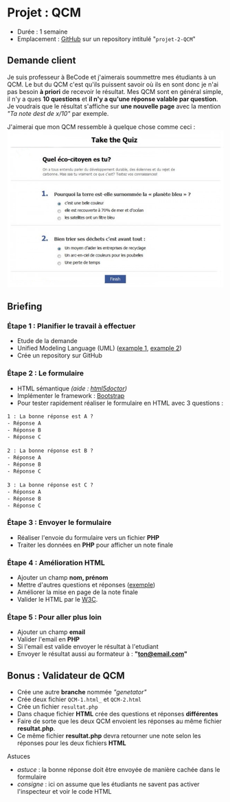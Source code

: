 # Projet : QCM
- Durée : 1 semaine
- Emplacement : [GitHub](https://github.com/) sur un repository intitulé "`projet-2-QCM`"

## Demande client
Je suis professeur à BeCode et j'aimerais soummettre mes étudiants à un QCM.
Le but du QCM c'est qu'ils puissent savoir où ils en sont donc je n'ai pas besoin 
**à priori** de recevoir le résultat. 
Mes QCM sont en général simple, il n'y a ques **10 questions** et **il n'y a qu'une réponse valable par question**.
Je voudrais que le résultat s'affiche sur **une nouvelle page** avec la mention _"Ta note dest de x/10"_ par exemple. 

J'aimerai que mon QCM ressemble à quelque chose comme ceci : ![Image exemple qcm](qcm.png)


## Briefing

### Étape 1 : Planifier le travail à effectuer
- Etude de la demande
- Unified Modeling Language (UML) ([example 1](http://astah.net/features/uml-features/uml-features-class.png), [example 2](http://msoe.us/taylor/tutorial/se1021/exceptionUML.png))
- Crée un repository sur GitHub 

### Étape 2 : Le formulaire 

- HTML sémantique _(aide : [html5doctor](http://html5doctor.com/))_
- Implémenter le framework : [Bootstrap](http://getbootstrap.com/)
- Pour tester rapidement réaliser le formulaire en HTML avec 3 questions :

```
1 : La bonne réponse est A ?
- Réponse A
- Réponse B
- Réponse C

2 : La bonne réponse est B ?
- Réponse A
- Réponse B
- Réponse C

3 : La bonne réponse est C ?
- Réponse A
- Réponse B
- Réponse C
```

### Étape 3 : Envoyer le formulaire

- Réaliser l'envoie du formulaire vers un fichier **PHP**
- Traiter les données en **PHP** pour afficher un note finale

### Étape 4 : Amélioration HTML

- Ajouter un champ **nom, prénom**
- Mettre d'autres questions et réponses ([exemple](/Quizz))  
- Améliorer la mise en page de la note finale
- Valider le HTML par le [W3C](https://validator.w3.org/).

### Étape 5 : Pour aller plus loin

- Ajouter un champ **email**
- Valider l'email en **PHP**
- Si l'email est valide envoyer le résultat à l'etudiant 
- Envoyer le résultat aussi au formateur à : **"ton@email.com"**


## Bonus : Validateur de QCM
- Crée une autre **branche** nommée *"genetator"*
- Crée deux fichier `QCM-1.html_` et `QCM-2.html`
- Crée un fichier `resultat.php`
- Dans chaque fichier **HTML** crée des questions et réponses **différentes**
- Faire de sorte que les deux QCM envoient les réponses au même fichier **resultat.php**. 
- Ce même fichier **resultat.php** devra retourner une note selon les réponses pour les deux fichiers **HTML** 

Astuces

- _astuce_ : la bonne réponse doit être envoyée de manière cachée dans le formulaire
- _consigne_ : ici on assume que les étudiants ne savent pas activer l'inspecteur et voir le code HTML